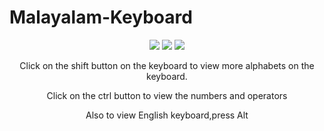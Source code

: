 # Malayalam-Keyboard
<div align="center">

[![](https://img.shields.io/badge/Made_with-Python3-red?style=for-the-badge&logo=python)](https://www.python.org/ "Python3")
[![](https://img.shields.io/badge/Made_with-Tkinter-blue?style=for-the-badge&logo=tkinter)](https://www.python.org/ "Tkinter")
[![](https://img.shields.io/badge/IDE-Visual_Studio_Code-green?style=for-the-badge&logo=visual-studio-code)](https://code.visualstudio.com/  "Visual Studio Code")

Click on the shift button on the keyboard to view more alphabets on the keyboard.

Click on the ctrl button to view the numbers and operators

Also to view English keyboard,press Alt

</div>
